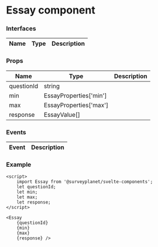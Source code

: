 # Essay component

<DESCRIPTION HERE>
 
### Interfaces

| Name | Type | Description |
| ---- | ---- | ----------- |

### Props

| Name       | Type                   | Description |
| ---------- | ---------------------- | ----------- |
| questionId | string                 |             |
| min        | EssayProperties['min'] |             |
| max        | EssayProperties['max'] |             |
| response   | EssayValue[]           |             |

### Events

| Event | Description |
| ----- | ----------- |

### Example

```svelte
<script>
	import Essay from '@surveyplanet/svelte-components';
	let questionId;
	let min;
	let max;
	let response;
</script>

<Essay
	{questionId}
	{min}
	{max}
	{response} />
```
